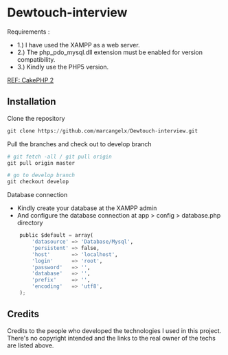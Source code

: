 # Dewtouch-interview

Requirements :
- 1.) I have used the XAMPP as a web server.
- 2.) The php_pdo_mysql.dll extension must be enabled for version compatibility.
- 3.) Kindly use the PHP5 version.

[REF: CakePHP  2](https://book.cakephp.org/2/en/contents.html)


## Installation
Clone the repository
```python
git clone https://github.com/marcangelx/Dewtouch-interview.git
```

Pull the branches and check out to develop branch
```python
# git fetch -all / git pull origin
git pull origin master

# go to develop branch
git checkout develop
```
Database connection
- Kindly create your database at the XAMPP admin
- And configure the database connection at app > config > database.php directory
```python
	public $default = array(
		'datasource' => 'Database/Mysql',
		'persistent' => false,
		'host' 		 => 'localhost', 
		'login'      => 'root',
		'password'   => '',
		'database'   => '', 
		'prefix'     => '',
		'encoding'   => 'utf8',
	);
```

## Credits
Credits to the people who developed the technologies I used in this project. There's no copyright intended and the links to the real owner of the techs are listed above.


